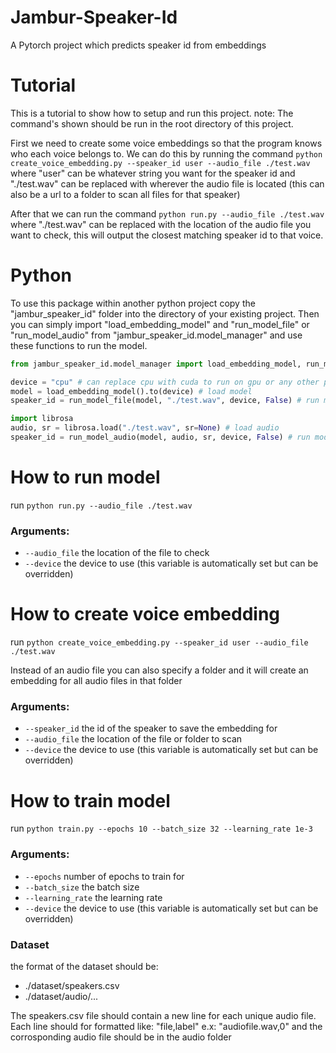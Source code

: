 # Jambur-Speaker-Id
A Pytorch project which predicts speaker id from embeddings


# Tutorial
This is a tutorial to show how to setup and run this project.
note: The command's shown should be run in the root directory of this project.

First we need to create some voice embeddings so that the program knows who each voice belongs to.
We can do this by running the command `python create_voice_embedding.py --speaker_id user --audio_file ./test.wav` where "user" can be whatever string you want for the speaker id and "./test.wav" can be replaced with wherever the audio file is located (this can also be a url to a folder to scan all files for that speaker)

After that we can run the command `python run.py --audio_file ./test.wav` where "./test.wav" can be replaced with the location of the audio file you want to check, this will output the closest matching speaker id to that voice.

# Python
To use this package within another python project copy the "jambur_speaker_id" folder into the directory of your existing project. Then you can simply import "load_embedding_model" and "run_model_file" or "run_model_audio" from "jambur_speaker_id.model_manager" and use these functions to run the model.

```python
from jambur_speaker_id.model_manager import load_embedding_model, run_model_file, run_model_audio #import files

device = "cpu" # can replace cpu with cuda to run on gpu or any other pytorch supported device
model = load_embedding_model().to(device) # load model
speaker_id = run_model_file(model, "./test.wav", device, False) # run model by loading an audio file

import librosa
audio, sr = librosa.load("./test.wav", sr=None) # load audio
speaker_id = run_model_audio(model, audio, sr, device, False) # run model by scanning loaded audio directly
```


# How to run model
run `python run.py --audio_file ./test.wav`
### Arguments:
- `--audio_file` the location of the file to check
- `--device` the device to use (this variable is automatically set but can be overridden)

# How to create voice embedding
run `python create_voice_embedding.py --speaker_id user --audio_file ./test.wav`

Instead of an audio file you can also specify a folder and it will create an embedding for all audio files in that folder
### Arguments:
- `--speaker_id` the id of the speaker to save the embedding for
- `--audio_file` the location of the file or folder to scan
- `--device` the device to use (this variable is automatically set but can be overridden)


# How to train model
run `python train.py --epochs 10 --batch_size 32 --learning_rate 1e-3`
### Arguments:
- `--epochs` number of epochs to train for
- `--batch_size` the batch size
- `--learning_rate` the learning rate
- `--device` the device to use (this variable is automatically set but can be overridden)

### Dataset
the format of the dataset should be:
- ./dataset/speakers.csv
- ./dataset/audio/...

The speakers.csv file should contain a new line for each unique audio file. Each line should for formatted like: "file,label" e.x: "audiofile.wav,0"
and the corrosponding audio file should be in the audio folder